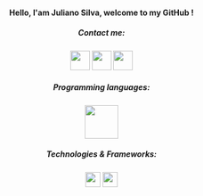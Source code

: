 <h4 align="center">Hello, I'am Juliano Silva, welcome to my GitHub !</h4>
<h5 align="center">Contact me:</h5>

<p align="center">
  <a href="mailto:julianoacsilva@hotmail.com">
    <img src="https://cdn-icons-png.flaticon.com/128/3711/3711157.png" width="35px: 10px"></a>
  <a href="https://www.linkedin.com/in/julianoacs/">
    <img src="https://cdn-icons-png.flaticon.com/128/2504/2504923.png" width="35px"></a>
  <a href="https://www.instagram.com/julianoacs/">
    <img src="https://cdn-icons-png.flaticon.com/128/3938/3938051.png" width="35px"></a>
</p>

<h5 align="center">Programming languages:</h5>
<p align="center">
  <img src="https://cdn-icons-png.flaticon.com/128/3291/3291669.png" width="60px">
</p>

<h5 align="center">Technologies & Frameworks:</h5>
<p align="center">
  <img src="https://cdn.jsdelivr.net/gh/devicons/devicon/icons/html5/html5-plain-wordmark.svg" width="27px">
  <img src="https://cdn.jsdelivr.net/gh/devicons/devicon/icons/css3/css3-plain-wordmark.svg" width="27px">
</p>
